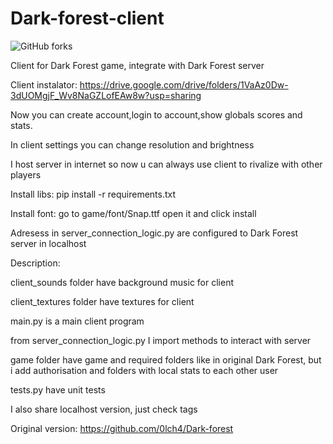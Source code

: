 # Dark-forest-client

![GitHub forks](https://img.shields.io/badge/Version-1.3-red)

Client for Dark Forest game, integrate with Dark Forest server

Client instalator: https://drive.google.com/drive/folders/1VaAz0Dw-3dUOMgjF_Wv8NaGZLofEAw8w?usp=sharing

Now you can create account,login to account,show globals scores and stats.

In client settings you can change resolution and brightness

I host server in internet so now u can always use client to rivalize with other players

Install libs: pip install -r requirements.txt

Install font: go to game/font/Snap.ttf open it and click install

Adresess in server_connection_logic.py are configured to Dark Forest server in localhost 

Description:

client_sounds folder have background music for client

client_textures folder have textures for client

main.py is a main client program

from server_connection_logic.py I import methods to interact with server

game folder have game and required folders like in original Dark Forest, but i add authorisation and folders with local stats to each other user

tests.py have unit tests

I also share localhost version, just check tags

Original version: https://github.com/0lch4/Dark-forest

